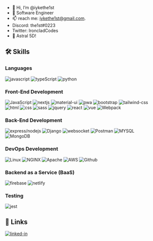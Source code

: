 - 👋 Hi, I’m @iykethe1st
- 🌱 Software Engineer 
- 📫 reach me: iykethe1st@gmail.com. 
- Discord: the1st#0223 
- Twitter: IroncladCodes
- 👀 Astral 5D!


## 🛠️ Skills

### Languages

![javascript](https://img.shields.io/badge/JavaScript-323330?style=for-the-badge&logo=javascript&logoColor=F7DF1E)
![typeScript](https://img.shields.io/badge/TypeScript-323330?style=for-the-badge&logo=typescript&logoColor=F7DF1E)
![python](https://img.shields.io/badge/python-purple?style=for-the-badge&logo=python&logoColor=white)

### Front-End Development

![JavaScript](https://img.shields.io/static/v1?style=for-the-badge&message=JavaScript&color=222222&logo=JavaScript&logoColor=F7DF1E&label=)
![nextjs](https://img.shields.io/badge/NextJS-00DC82?style=for-the-badge&logo=nextdotjs&logoColor=FFFFFF)
![material-ui](https://img.shields.io/badge/Material_UI-0081CB?style=for-the-badge&logo=mui&logoColor=white)
![pwa](https://img.shields.io/badge/Progressive_Web_App-4285F4?style=for-the-badge&logo=googlechrome&logoColor=white)
![bootstrap](https://img.shields.io/badge/Bootstrap-4285F4?style=for-the-badge&logo=bootstrap&logoColor=white)
![tailwind-css](https://img.shields.io/badge/tailwind_css-06B6D4?style=for-the-badge&logo=tailwind-css&logoColor=white)
![html](https://img.shields.io/badge/HTML5-E34F26?style=for-the-badge&logo=html5&logoColor=white)
![css](https://img.shields.io/badge/CSS3-1572B6?style=for-the-badge&logo=css3&logoColor=white)
![sass](https://img.shields.io/badge/SASS-CC6699?style=for-the-badge&logo=sass&logoColor=white)
![jquery](https://img.shields.io/badge/jQuery-0769AD?style=for-the-badge&logo=jquery&logoColor=white)
![react](https://img.shields.io/badge/React-0769AD?style=for-the-badge&logo=react&logoColor=white)
![vue](https://img.shields.io/badge/Vue-0769AD?style=for-the-badge&logo=vue&logoColor=white)
![Webpack](https://img.shields.io/static/v1?style=for-the-badge&message=Webpack&color=222222&logo=Webpack&logoColor=8DD6F9&label=)

### Back-End Development

![express/nodejs](https://img.shields.io/badge/expressjs-0769AD?style=for-the-badge&logo=express&logoColor=white)
![Django](https://img.shields.io/badge/Django-0769AD?style=for-the-badge&logo=Django&logoColor=white)
![websocket](https://img.shields.io/badge/websocket-0769AD?style=for-the-badge&logo=websocket&logoColor=white)
![Postman](https://img.shields.io/static/v1?style=for-the-badge&message=Postman&color=FF6C37&logo=Postman&logoColor=FFFFFF&label=)
![MYSQL](https://img.shields.io/static/v1?style=for-the-badge&message=MYSQL&color=DC382D&logo=MYSQL&logoColor=FFFFFF&label=)
![MongoDB](https://img.shields.io/static/v1?style=for-the-badge&message=MongoDB&color=DC382D&logo=MongoDB&logoColor=FFFFFF&label=)

### DevOps Development

![Linux](https://img.shields.io/static/v1?style=for-the-badge&message=Linux&color=222222&logo=Linux&logoColor=FCC624&label=)
![NGINX](https://img.shields.io/static/v1?style=for-the-badge&message=NGINX&color=009639&logo=NGINX&logoColor=FFFFFF&label=)
![Apache](https://img.shields.io/static/v1?style=for-the-badge&message=Apache&color=D22128&logo=Apache&logoColor=FFFFFF&label=)
![AWS](https://img.shields.io/static/v1?style=for-the-badge&message=AWS&color=D22128&logo=AWS&logoColor=FFFFFF&label=)
![Github](https://img.shields.io/static/v1?style=for-the-badge&message=Github&color=DC382D&logo=Github&logoColor=FFFFFF&label=)


### Backend as a Service (BaaS)

![firebase](https://img.shields.io/badge/Firebase-ffaa00?style=for-the-badge&logo=Firebase&logoColor=white)
![netlify](https://img.shields.io/badge/Netlify-00C7B7?style=for-the-badge&logo=netlify&logoColor=white)

### Testing

![jest](https://img.shields.io/badge/Jest-C21325?style=for-the-badge&logo=jest&logoColor=white)




## 🔗 Links

[![linked-in](https://img.shields.io/badge/Linked_In-0077B5?style=for-the-badge&logo=LinkedIn&logoColor=white)](https://linkedin.com/in/ikenna-udemezue/)


<!---
iykethe1st/iykethe1st is a ✨ special ✨ repository because its `README.md` (this file) appears on your GitHub profile.
You can click the Preview link to take a look at your changes.
--->
